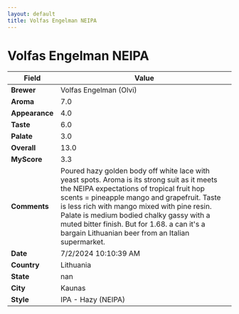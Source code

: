 ```yaml
---
layout: default
title: Volfas Engelman NEIPA
---
```


# Volfas Engelman NEIPA

| Field         | Value                                                                                                   |
|---------------|---------------------------------------------------------------------------------------------------------|
| **Brewer**    | Volfas Engelman (Olvi)                                                                                        |
| **Aroma**     | 7.0                                                                                         |
| **Appearance**| 4.0                                                                                    |
| **Taste**     | 6.0                                                                                         |
| **Palate**    | 3.0                                                                                        |
| **Overall**   | 13.0                                                                                       |
| **MyScore**   | 3.3                                                                                       |
| **Comments**  | Poured hazy golden body off white lace with yeast spots.  Aroma is its strong suit as it meets the NEIPA expectations of tropical fruit hop scents = pineapple mango and grapefruit. Taste is less rich with mango mixed with pine resin.  Palate is medium bodied chalky gassy with a muted bitter finish. But for 1.68. a can it's a bargain Lithuanian beer from an Italian supermarket.                                                                                       |
| **Date**      | 7/2/2024 10:10:39 AM                                                                                          |
| **Country**   | Lithuania                                                                                       |
| **State**     | nan                                                                                         |
| **City**      | Kaunas                                                                                          |
| **Style**     | IPA - Hazy (NEIPA)                                                                                         |
